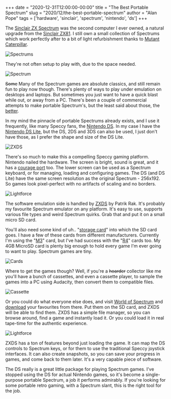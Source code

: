+++
date = "2020-12-31T12:00:00-00:00"
title = "The Best Portable Spectrum"
slug = "2020/12/the-best-portable-spectrum"
author = "Alan Pope"
tags = ['hardware', 'sinclair', 'spectrum', 'nintendo', 'ds']
+++

The [Sinclair ZX Spectrum](https://en.wikipedia.org/wiki/ZX_Spectrum) was the second computer I ever owned, a natural upgrade from the [Sinclair ZX81](https://en.wikipedia.org/wiki/ZX81). I still own a small collection of Spectrums which work perfectly after to a bit of light refurbishment thanks to [Mutant Caterpillar](https://www.mutant-caterpillar.co.uk/shop/product_info.php?products_id=4609).

![Spectrums](/blog/images/2020-12-31/spectrums.jpg)

They're not often setup to play with, due to the space needed.

![Spectrum](/blog/images/2020-12-31/spectrum.jpg)

~~Some~~ Many of the Spectrum games are absolute classics, and still remain fun to play now though. There's plenty of ways to play under emulation on desktops and laptops. But sometimes you just want to have a quick blast while out, or away from a PC. There's been a couple of commercial attempts to make portable Spectrum's, but the least said about those, the [better](https://en.wikipedia.org/wiki/ZX_Spectrum_Vega%2B).

In my mind the pinnacle of portable Spectrums already exists, and I use it frequently, like many Speccy fans, the [Nintendo DS](https://en.wikipedia.org/wiki/Nintendo_DS). In my case I have the [Nintendo DS Lite](https://en.wikipedia.org/wiki/Nintendo_DS_Lite), but the DS, 2DS and 3DS can also be used, I just don't have those, as I prefer the shape and size of the DS Lite.

![ZXDS](/blog/images/2020-12-31/ds-1.jpg)

There's so much to make this a compelling Speccy gaming platform. Nintendo nailed the hardware. The screen is bright, sound is great, and it has a [courage port](https://www.theverge.com/2016/9/7/12838024/apple-iphone-7-plus-headphone-jack-removal-courage) too. The lower screen can be used as a Spectrum keyboard, or for managing, loading and configuring games. The DS (and DS Lite) have the same screen resolution as the original Spectrum - 256x192. So games look pixel-perfect with no artifacts of scaling and no borders.

![Lightforce](/blog/images/2020-12-31/ds-3.jpg)

The software emulation side is handled by [ZXDS](http://zxds.raxoft.cz/) by Patrik Rak. It's probably my favourite Spectrum emulator on any platform. It's easy to use, supports various file types and weird Spectrum quirks. Grab that and put it on a small micro SD card. 

You'll also need some kind of uh.. "[storage card](https://en.wikipedia.org/wiki/List_of_Nintendo_DS_and_3DS_flash_cartridges#Second_generation)" into which the SD card goes. I have a few of these cards from different manufacturers. Currently I'm using the "[M3](https://en.wikipedia.org/wiki/List_of_Nintendo_DS_and_3DS_flash_cartridges#SuperCard_and_M3_Perfect)" card, but I've had success with the "[R4](https://en.wikipedia.org/wiki/R4_cartridge)" cards too. My 4GB MicroSD card is plenty big enough to hold every game I'm ever going to want to play. Spectrum games are tiny.

![Cards](/blog/images/2020-12-31/cards.jpg)

Where to get the games though? Well, if you're a ~~hoarder~~ collector like me you'll have a bunch of cassettes, and even a cassette player, to sample the games into a PC using Audacity, then convert them to compatible files. 

![Cassette](/blog/images/2020-12-31/cassette.jpg)

Or you could do what everyone else does, and visit [World of Spectrum](https://worldofspectrum.org/) and [download](https://worldofspectrum.org/archive/software/games) your favourites from there. Put them on the SD card, and ZXDS will be able to find them. ZXDS has a simple file manager, so you can browse around, find a game and instantly load it. Or you could load it in real tape-time for the authentic experience.

![Lightforce](/blog/images/2020-12-31/ds-2.jpg)

ZXDS has a ton of features beyond just loading the game. It can map the DS controls to Spectrum keys, or for them to use the traditional Speccy joystick interfaces. It can also create snapshots, so you can save your progress in games, and come back to them later. It's a very capable piece of software.

The DS really is a great little package for playing Spectrum games. I've stopped using the DS for actual Nintendo games, so it's become a single-purpose portable Spectrum, a job it performs admirably. If you're looking for some portable retro gaming, with a Spectrum slant, this is the right tool for the job.
